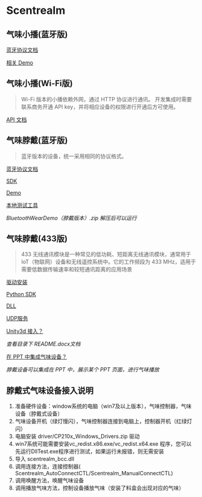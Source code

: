 # Scentrealm

## 气味小播(蓝牙版)

[蓝牙协议文档](https://github.com/Scentrealm/Bluetooth)

[相关 Demo](https://github.com/Scentrealm/Bluetooth/tree/main/demo/BluetoothDemo)

## 气味小播(Wi-Fi版)

> Wi-Fi 版本的小播依赖外网，通过 HTTP 协议进行通讯。
> 开发集成时需要联系商务开通 API key，并将相应设备的权限进行开通后方可使用。

[API 文档](https://github.com/Scentrealm/API)

## 气味脖戴(蓝牙版)

> 蓝牙版本的设备，统一采用相同的协议格式。

[蓝牙协议文档](https://github.com/Scentrealm/Bluetooth)

[SDK](https://github.com/Scentrealm/neck-scent-player/tree/main/BluetoothSDK)

[Demo](https://github.com/Scentrealm/neck-scent-player/tree/main/demo)

[本地测试工具](https://github.com/Scentrealm/neck-scent-player/tree/main/tools)

*BluetoothWearDemo（脖戴版本）.zip 解压后可以运行*

## 气味脖戴(433版)

> 433 无线通讯模块是一种常见的低功耗、短距离无线通讯模块，通常用于 IoT（物联网）设备和无线遥控系统中。它的工作频段为 433 MHz，适用于需要低数据传输速率和较短通讯距离的应用场景

[驱动安装](https://github.com/Scentrealm/neck-scent-player/tree/main/driver)

[Python SDK](https://github.com/Scentrealm/neckwearsdks)

[DLL](https://github.com/Scentrealm/neck-scent-player/tree/main/Scentrealm_bcc)

[UDP服务](https://github.com/Scentrealm/neck-scent-player/tree/main/%E8%84%96%E6%88%B4%E8%AE%BE%E5%A4%87UDP%E6%9C%8D%E5%8A%A1)

[Unity3d 接入？](https://github.com/Scentrealm/neck-scent-player/tree/main/Scentrealm_bcc)

*查看目录下 README.docx文档*

[在 PPT 中集成气味设备？](https://github.com/Scentrealm/scent-ppt)

*脖戴设备可以集成在 PPT 中，展示某个 PPT 页面，进行气味播放*

## 脖戴式气味设备接入说明

1. 准备硬件设备：window系统的电脑（win7及以上版本），气味控制器，气味设备（脖戴式设备）
2. 气味设备开机（绿灯慢闪），气味控制器连接到电脑上，控制器开机（红绿灯闪）
3. 电脑安装 driver/CP210x_Windows_Drivers.zip 驱动
4. win7系统可能需要安装vc_redist.x86.exe/vc_redist.x64.exe 程序，您可以先运行DllTest.exe程序进行测试，如果运行未报错，则无需安装
5. 导入 scentrealm_bcc.dll
6. 调用连接方法，连接控制器( Scentrealm_AutoConnectCTL/Scentrealm_ManualConnectCTL)
7. 调用唤醒方法，唤醒气味设备
8. 调用播放气味方法，控制设备播放气味（安装了料盒会出现对应的气味）
